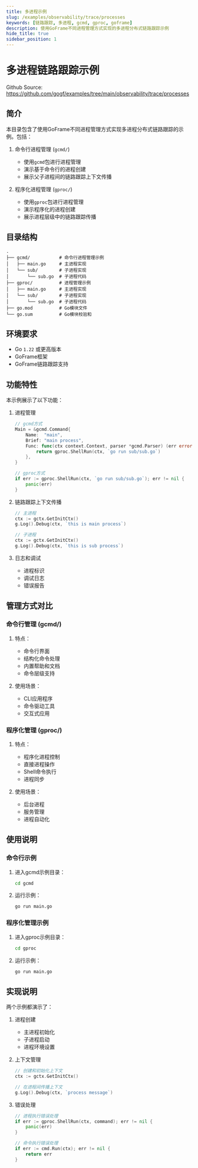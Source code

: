 ```yaml
---
title: 多进程示例
slug: /examples/observability/trace/processes
keywords: [链路跟踪, 多进程, gcmd, gproc, goframe]
description: 使用GoFrame不同进程管理方式实现的多进程分布式链路跟踪示例
hide_title: true
sidebar_position: 1
---
```


# 多进程链路跟踪示例

Github Source: https://github.com/gogf/examples/tree/main/observability/trace/processes


## 简介

本目录包含了使用GoFrame不同进程管理方式实现多进程分布式链路跟踪的示例。包括：

1. 命令行进程管理 (`gcmd/`)
   - 使用`gcmd`包进行进程管理
   - 演示基于命令行的进程创建
   - 展示父子进程间的链路跟踪上下文传播

2. 程序化进程管理 (`gproc/`)
   - 使用`gproc`包进行进程管理
   - 演示程序化的进程创建
   - 展示进程层级中的链路跟踪传播

## 目录结构

```
.
├── gcmd/           # 命令行进程管理示例
│   ├── main.go     # 主进程实现
│   └── sub/        # 子进程实现
│       └── sub.go  # 子进程代码
├── gproc/          # 进程管理示例
│   ├── main.go     # 主进程实现
│   └── sub/        # 子进程实现
│       └── sub.go  # 子进程代码
├── go.mod          # Go模块文件
└── go.sum          # Go模块校验和
```

## 环境要求

- Go `1.22` 或更高版本
- GoFrame框架
- GoFrame链路跟踪支持

## 功能特性

本示例展示了以下功能：

1. 进程管理
   ```go
   // gcmd方式
   Main = &gcmd.Command{
       Name:  "main",
       Brief: "main process",
       Func: func(ctx context.Context, parser *gcmd.Parser) (err error) {
           return gproc.ShellRun(ctx, `go run sub/sub.go`)
       },
   }

   // gproc方式
   if err := gproc.ShellRun(ctx, `go run sub/sub.go`); err != nil {
       panic(err)
   }
   ```

2. 链路跟踪上下文传播
   ```go
   // 主进程
   ctx := gctx.GetInitCtx()
   g.Log().Debug(ctx, `this is main process`)

   // 子进程
   ctx := gctx.GetInitCtx()
   g.Log().Debug(ctx, `this is sub process`)
   ```

3. 日志和调试
   - 进程标识
   - 调试日志
   - 错误报告

## 管理方式对比

### 命令行管理 (gcmd/)
1. 特点：
   - 命令行界面
   - 结构化命令处理
   - 内置帮助和文档
   - 命令层级支持

2. 使用场景：
   - CLI应用程序
   - 命令驱动工具
   - 交互式应用

### 程序化管理 (gproc/)
1. 特点：
   - 程序化进程控制
   - 直接进程操作
   - Shell命令执行
   - 进程同步

2. 使用场景：
   - 后台进程
   - 服务管理
   - 进程自动化

## 使用说明

### 命令行示例
1. 进入gcmd示例目录：
   ```bash
   cd gcmd
   ```

2. 运行示例：
   ```bash
   go run main.go
   ```

### 程序化管理示例
1. 进入gproc示例目录：
   ```bash
   cd gproc
   ```

2. 运行示例：
   ```bash
   go run main.go
   ```

## 实现说明

两个示例都演示了：

1. 进程创建
   - 主进程初始化
   - 子进程启动
   - 进程环境设置

2. 上下文管理
   ```go
   // 创建和初始化上下文
   ctx := gctx.GetInitCtx()

   // 在进程间传播上下文
   g.Log().Debug(ctx, `process message`)
   ```

3. 错误处理
   ```go
   // 进程执行错误处理
   if err := gproc.ShellRun(ctx, command); err != nil {
       panic(err)
   }

   // 命令执行错误处理
   if err := cmd.Run(ctx); err != nil {
       return err
   }
   ```
